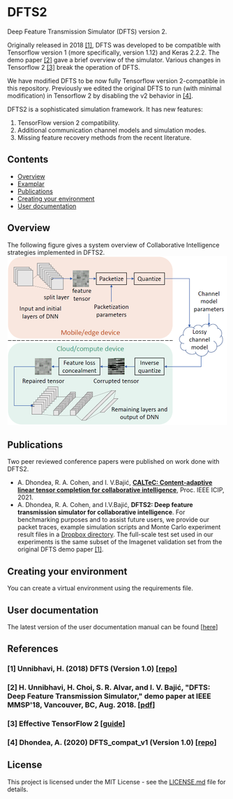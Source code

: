 # DFTS2
Deep Feature Transmission Simulator (DFTS) version 2.

Originally released in 2018 [[1]](#references), DFTS was developed to be compatible with Tensorflow version 1 (more specifically, version 1.12) and Keras 2.2.2. The demo paper [[2]](#references) gave a brief overview of the simulator. Various changes in Tensorflow 2 [[3]](#references) break the operation of DFTS. 

We have modified DFTS to be now fully Tensorflow version 2-compatible in this repository. Previously we edited the original DFTS to run (with minimal modification) in Tensorflow 2 by disabling the v2 behavior in [[4]](#references). 

DFTS2 is a sophisticated simulation framework. It has new features:
1. TensorFlow version 2 compatibility.
2. Additional communication channel models and simulation modes.
3. Missing feature recovery methods from the recent literature.

## Contents
- [Overview](#overview)
- [Examplar](#examplar)
- [Publications](#publications)
- [Creating your environment](#creating-your-environment)
- [User documentation](#user-documentation)

## Overview
The following figure gives a system overview of Collaborative Intelligence strategies implemented in DFTS2.
![Deep feature transmission in collaborative intelligence: system overview](https://github.com/AshivDhondea/dfts2_user_doc/blob/main/Figures/sytemoverviewclipped.png)

## Publications
Two peer reviewed conference papers were published on work done with DFTS2.
* A. Dhondea, R. A. Cohen, and I. V.Bajić, [**CALTeC: Content-adaptive linear tensor completion for collaborative intelligence**](https://ieeexplore.ieee.org/document/9506372), Proc. IEEE ICIP, 2021.
* A. Dhondea, R. A. Cohen, and I.V.Bajić, **DFTS2: Deep feature transmission simulator for collaborative intelligence**.
For benchmarking purposes and to assist future users, we provide our packet traces, example simulation scripts and Monte Carlo experiment result files in a [Dropbox directory](https://www.dropbox.com/home/MEng_Project/dfts2). The full-scale test set used in our experiments is the same subset of the Imagenet validation set from the original DFTS demo paper [[1]](#references).

## Creating your environment
You can create a virtual environment using the requirements file.

## User documentation
The latest version of the user documentation manual can be found [[here](https://github.com/AshivDhondea/dfts2_user_doc)]

## References
### [1] Unnibhavi, H. (2018) DFTS (Version 1.0) [[repo](https://github.com/SFU-Multimedia-Lab/DFTS)]

### [2] H. Unnibhavi, H. Choi, S. R. Alvar, and I. V. Bajić, "DFTS: Deep Feature Transmission Simulator," demo paper at IEEE MMSP'18, Vancouver, BC, Aug. 2018. [[pdf](https://www.researchgate.net/publication/327477545_DFTS_Deep_Feature_Transmission_Simulator)]  

### [3] Effective TensorFlow 2 [[guide](https://www.tensorflow.org/guide/effective_tf2)]

### [4] Dhondea, A. (2020) DFTS_compat_v1 (Version 1.0) [[repo](https://github.com/AshivDhondea/DFTS_compat_v1)]

## License
This project is licensed under the MIT License - see the [LICENSE.md](https://github.com/AshivDhondea/DFTS2/blob/master/LICENSE) file for details.
